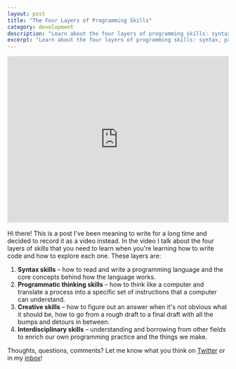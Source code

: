 ```yaml
---
layout: post
title: "The Four Layers of Programming Skills"
category: development
description: "Learn about the four layers of programming skills: syntax, programmatic thinking, creativity, and interdisciplinary skills."
excerpt: "Learn about the four layers of programming skills: syntax, programmatic thinking, creativity, and interdisciplinary skills."
---
```


<div style="margin-bottom:1rem; position:relative;height:0;padding-bottom:75.0%"><iframe src="https://www.youtube.com/embed/kLVZcPqqY14?rel=0?ecver=2" width="100%" height="360" frameborder="0" style="position:absolute;width:100%;height:100%;left:0" allowfullscreen></iframe></div>

Hi there! This is a post I've been meaning to write for a long time and decided to record it as a video instead. In the video I talk about the four layers of skills that you need to learn when you're learning how to write code and how to explore each one. These layers are:

1. **Syntax skills** – how to read and write a programming language and the core concepts behind how the language works.
2. **Programmatic thinking skills** – how to think like a computer and translate a process into a specific set of instructions that a computer can understand.
3. **Creative skills** – how to figure out an answer when it's not obvious what it should be, how to go from a rough draft to a final draft with all the bumps and detours in between.
4. **Interdisciplinary skills** – understanding and borrowing from other fields to enrich our own programming practice and the things we make.

Thoughts, questions, comments? Let me know what you think on [Twitter](http://twitter.com/kev_mcg) or in my [inbox](mailto:kevin@sandcastle.co)!
